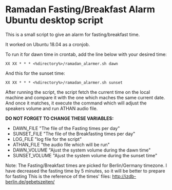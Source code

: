 # Ramadan Fasting/Breakfast Alarm Ubuntu desktop script

This is a small script to give an alarm for fasting/breakfast time.

It worked on Ubuntu 18.04 as a cronjob.

To run it for dawn time in crontab, add the line below with your desired time:
```
XX XX * * * <%directory%>/ramadan_alarmer.sh dawn
```

And this for the sunset time:
```
XX XX * * * <%directory%>/ramadan_alarmer.sh sunset
```

After running the script, the script fetch the current time on the local machine and compare it with the one which maches the same current date. And once it matches, it execute the command which will adjust the speakers volume and run ATHAN audio file. 

**DO NOT FORGET TO CHANGE THESE VARIABLES:**
- DAWN_FILE     "The file of the Fasting times per day"
- SUNSET_FILE   "The file of the Breakfasting times per day"
- LOG_FILE      "log file for the script"
- ATHAN_FILE    "the audio file which will be run"
- DAWN_VOLUME   "Ajust the system volume during the dawn time"
- SUNSET_VOLUME "Ajust the system volume during the sunset time"

Note:
The Fasting/Breakfast times are picked for Berlin/Germany timezone.
I have decreased the fasting time by 5 minutes, so it will be better to prepare for fasting
This is the reference of the times' files:
http://izdb-berlin.de/gebetszeiten/

